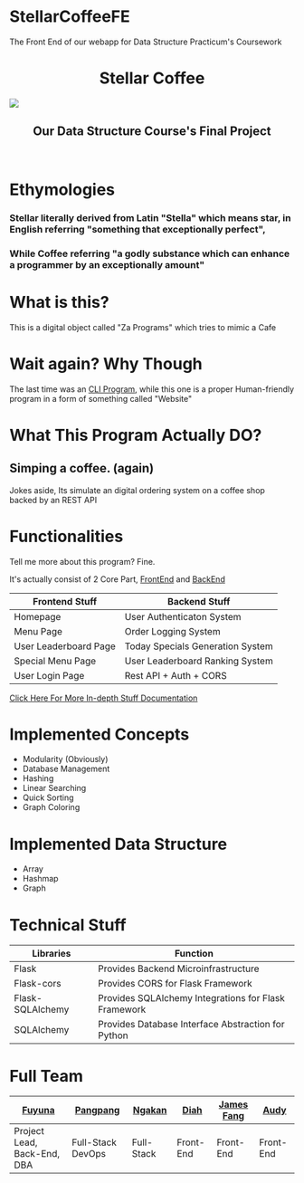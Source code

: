 # StellarCoffeeFE
The Front End of our webapp for Data Structure Practicum's Coursework

<h1 align="center">Stellar Coffee</h1>
<img src="./docs/StellarCoffee2.png"> 
<h2 align="center">Our Data Structure Course's Final Project</h2>
</br>

# Ethymologies
### Stellar literally derived from Latin "Stella" which means star, in English referring "something that exceptionally perfect", 
### While Coffee referring "a godly substance which can enhance a programmer by an exceptionally amount"

# What is this?
This is a digital object called "Za Programs" which tries to mimic a Cafe

# Wait again? Why Though
The last time was an [CLI Program](https://github.com/nmluci/KisatenSim), while this one is a proper Human-friendly program in a form of something called "Website"

# What This Program Actually DO?
## Simping a coffee. (again)
Jokes aside, Its simulate an digital ordering system on a coffee shop backed by an REST API

# Functionalities
Tell me more about this program? Fine.

It's actually consist of 2 Core Part, [FrontEnd](https://github.com/kompiangg/StellarCoffeeFE) and [BackEnd](https://github.com/nmluci/StellarCoffee) 


| Frontend Stuff        | Backend Stuff                    |
------------------------|-----------------------------------
| Homepage              | User Authenticaton System        |
| Menu Page             | Order Logging System             |
| User Leaderboard Page | Today Specials Generation System |
| Special Menu Page     | User Leaderboard Ranking System  |
| User Login Page       | Rest API + Auth + CORS           |

[Click Here For More In-depth Stuff Documentation](./docs/modulesBreakdown.md)

# Implemented Concepts
- Modularity (Obviously)
- Database Management
- Hashing
- Linear Searching
- Quick Sorting
- Graph Coloring

# Implemented Data Structure
- Array
- Hashmap
- Graph

# Technical Stuff
| Libraries        | Function                                             | 
-------------------|-------------------------------------------------------
| Flask            | Provides Backend Microinfrastructure                 |
| Flask-cors       | Provides CORS for Flask Framework                    |
| Flask-SQLAlchemy | Provides SQLAlchemy Integrations for Flask Framework |
| SQLAlchemy       | Provides Database Interface Abstraction for Python   |

# Full Team
| [Fuyuna](https://github.com/nmluci) | [Pangpang](https://github.com/kompiangg) | [Ngakan](https://github.com/NgakanWidyasprana) | [Diah](https://github.com/diahpramesti) | [James Fang](https://github.com/jamesfangyauw) | [Audy](https://github.com/diahpramesti) | 
--------------------------------------|------------------------------------------|------------------------------------------------|-----------------------------------------|------------------------------------------------|------------------------------------------
| Project Lead, Back-End, DBA         | Full-Stack DevOps                        | Full-Stack                                     | Front-End                               | Front-End                                      | Front-End        
